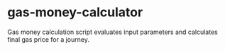 # gas-money-calculator
Gas money calculation script evaluates input parameters and calculates final gas price for a journey.
